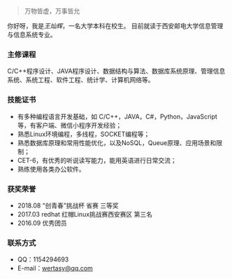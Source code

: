 > 万物皆虚，万事皆允

你好呀，我是*王灿辉*，一名大学本科在校生。
目前就读于西安邮电大学信息管理与信息系统专业。

### 主修课程
C/C++程序设计、JAVA程序设计、数据结构与算法、数据库系统原理、管理信息系统、系统工程、软件工程、统计学、计算机网络等。

### 技能证书
- 有多种编程语言开发基础，如 C/C++，JAVA，C#，Python，JavaScript等，有客户端、微信小程序开发经验；
- 熟悉Linux环境编程，多线程，SOCKET编程等；
- 熟悉数据库原理和常用性能优化，以及NoSQL，Queue原理、应用场景和限制；
- CET-6，有优秀的听说读写能力，能用英语进行日常交流；
- 熟练使用各类办公软件。

### 获奖荣誉
- 2018.08 “创青春”挑战杯 省赛 三等奖
- 2017.03 redhat 红帽Linux挑战赛西安赛区 第三名
- 2016.09    优秀团员

### 联系方式
- QQ：1154294693
- E-mail：[wertasy@qq.com]()